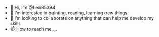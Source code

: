 - 👋 Hi, I’m @LexiB5394
- 👀 I’m interested in painting, reading, learning new things.
- 💞️ I’m looking to collaborate on anything that can help me develop my skills
- 📫 How to reach me ...

<!---
LexiB5394/LexiB5394 is a ✨ special ✨ repository because its `README.md` (this file) appears on your GitHub profile.
You can click the Preview link to take a look at your changes.
--->
